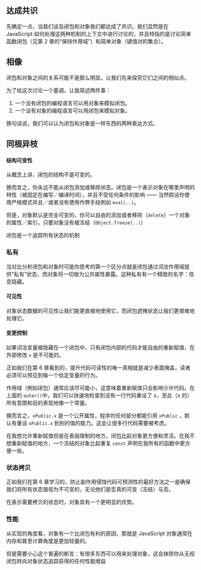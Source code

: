 ## 达成共识

先确定一点，当我们谈及闭包和对象我们都达成了共识。我们显然是在 JavaScript 如何处理这两种机制的上下文中进行讨论的，并且特指的是讨论简单函数闭包（见第 2 章的“保持作用域”）和简单对象（键值对的集合）。

## 相像

闭包和对象之间的关系可能不是那么明显。让我们先来探究它们之间的相似点。

为了给这次讨论一个基调，让我简述两件事：

1. 一个没有闭包的编程语言可以用对象来模拟闭包。
2. 一个没有对象的编程语言可以用闭包来模拟对象。

换句话说，我们可以认为闭包和对象是一样东西的两种表达方式。



## 同根异枝

#### 结构可变性

从概念上讲，闭包的结构不是可变的。

换而言之，你永远不能从闭包添加或移除状态。闭包是一个表示对象在哪里声明的特性（被固定在编写／编译时间），并且不受任何条件的影响 —— 当然假设你使用严格模式并且／或者没有使用作弊手段例如 `eval(..)`。

但是，对象默认是完全可变的，你可以自由的添加或者移除（`delete`）一个对象的属性／索引，只要对象没有被冻结（`Object.freeze(..)`）

闭包是一个追踪所有状态的机制

### 私有

当对比分析闭包和对象时可能你思考的第一个区分点就是闭包通过词法作用域提供“私有”状态，而对象将一切做为公共属性暴露。这种私有有一个精致的名字：信息隐藏。

#### 可见性

对象状态数据的可见性让我们能更直接地使用它，而闭包遮掩状态让我们更艰难地处理它。

#### 变更控制

如果词法变量被隐藏在一个闭包中，只有闭包内部的代码才能自由的重新赋值，在外部修改 `x` 是不可能的。

正如我们在第 6 章看到的，提升代码可读性的唯一真相就是减少表面掩盖，读者必须可以预见到每一个给定变量的行为。

作用域（例如闭包）通常应该尽可能小，这意味着重新赋值只会影响少许代码。在上面的 `outer()`中，我们可以快速地检查到没有一行代码重设了 x，至此（x 的）所有意图和目的表现地像一个常量。

换而言之，`xPublic.x` 是一个公开属性，程序的任何部分都能引用 `xPublic` ，默认有重设 `xPublic.x` 到别的值的能力。这会让很多行代码需要被考虑。

在我想允许重新赋值但是在表层限制的地方，闭包比起对象更方便和灵活。在我不想重新赋值的地方，一个冻结的对象比起重复 `const` 声明在我所有的函数中更方便一些。

### 状态拷贝

正如我们在第 6 章学习的，防止副作用侵蚀代码可预测性的最好方法之一是确保我们将所有状态值视为不可变的，无论他们是否真的可变（冻结）与否。

在表示需要拷贝的状态时，对象具有一个更明显的优势。

### 性能

从实现的角度看，对象有一个比闭包有利的原因，那就是 JavaScript 对象通常在内存和甚至计算角度是更加轻量的。

但是需要小心这个普遍的断言：有很多东西可以用来处理对象，这会抹除你从无视闭包转向对象状态追踪获得的任何性能增益

